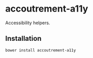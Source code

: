 accoutrement-a11y
=================

Accessibility helpers. 

## Installation

``bower install accoutrement-a11y``

